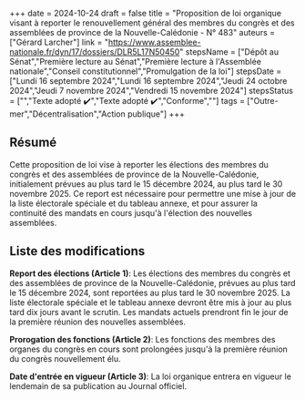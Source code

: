 +++
date = 2024-10-24
draft = false
title = "Proposition de loi organique visant à reporter le renouvellement général des membres du congrès et des assemblées de province de la Nouvelle-Calédonie - N° 483"
auteurs = ["Gérard Larcher"]
link = "https://www.assemblee-nationale.fr/dyn/17/dossiers/DLR5L17N50450"
stepsName = ["Dépôt au Sénat","Première lecture au Sénat","Première lecture à l'Assemblée nationale","Conseil constitutionnel","Promulgation de la loi"]
stepsDate = ["Lundi 16 septembre 2024","Lundi 16 septembre 2024","Jeudi 24 octobre 2024","Jeudi 7 novembre 2024","Vendredi 15 novembre 2024"]
stepsStatus = ["","Texte adopté ✔️","Texte adopté ✔️","Conforme",""]
tags = ["Outre-mer","Décentralisation","Action publique"]
+++

## Résumé

Cette proposition de loi vise à reporter les élections des membres du congrès et des assemblées de province de la Nouvelle-Calédonie, initialement prévues au plus tard le 15 décembre 2024, au plus tard le 30 novembre 2025. Ce report est nécessaire pour permettre une mise à jour de la liste électorale spéciale et du tableau annexe, et pour assurer la continuité des mandats en cours jusqu'à l'élection des nouvelles assemblées.

## Liste des modifications

**Report des élections (Article 1)**: Les élections des membres du congrès et des assemblées de province de la Nouvelle-Calédonie, prévues au plus tard le 15 décembre 2024, sont reportées au plus tard le 30 novembre 2025. La liste électorale spéciale et le tableau annexe devront être mis à jour au plus tard dix jours avant le scrutin. Les mandats actuels prendront fin le jour de la première réunion des nouvelles assemblées.

**Prorogation des fonctions (Article 2)**: Les fonctions des membres des organes du congrès en cours sont prolongées jusqu'à la première réunion du congrès nouvellement élu.

**Date d'entrée en vigueur (Article 3)**: La loi organique entrera en vigueur le lendemain de sa publication au Journal officiel.
